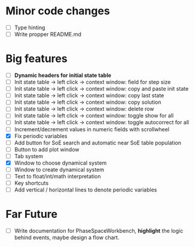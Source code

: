 # Minor code changes
- [ ] Type hinting
- [ ] Write propper README.md

# Big features
- [ ] __Dynamic headers for initial state table__
- [ ] Init state table -> left click -> context window: field for step size
- [ ] Init state table -> left click -> context window: copy and paste init state
- [ ] Init state table -> left click -> context window: copy last state
- [ ] Init state table -> left click -> context window: copy solution
- [ ] Init state table -> left click -> context window: delete row
- [ ] Init state table -> left click -> context window: toggle show for all
- [ ] Init state table -> left click -> context window: toggle autocorrect for all
- [ ] Increment/decrement values in numeric fields with scrollwheel
- [x] Fix periodic variables
- [ ] Add button for SoE search and automatic near SoE table population
- [ ] Button to add plot window
- [ ] Tab system
- [x] Window to choose dynamical system
- [ ] Window to create dynamical system
- [ ] Text to float/int/math interpretation
- [ ] Key shortcuts
- [ ] Add vertical / horizontal lines to denote periodic variables

# Far Future
- [ ] Write documentation for PhaseSpaceWorkbench, __highlight__ the logic behind events, maybe design a flow chart.